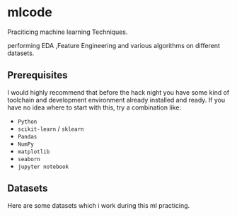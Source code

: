 # mlcode 
Praciticing machine learning Techniques.

performing EDA ,Feature Engineering and various algorithms on different datasets.
## Prerequisites
I would highly recommend that before the hack night you have some kind of toolchain and development environment already installed and ready. If you have no idea where to start with this, try a combination like:
- `Python`
- `scikit-learn` / `sklearn`
- `Pandas`
- `NumPy`
- `matplotlib`
- `seaborn`
- `jupyter notebook`

## Datasets
Here are some datasets which i work during this ml practicing.
